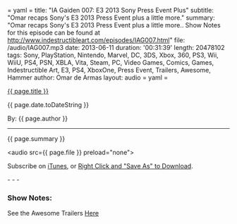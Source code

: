 = yaml =
title: "IA Gaiden 007: E3 2013 Sony Press Event Plus"
subtitle: "Omar recaps Sony's E3 2013 Press Event plus a little more."
summary: "Omar recaps Sony's E3 2013 Press Event plus a little more.. Show Notes for this episode can be found at http://www.indestructibleart.com/episodes/IAG007.html"
file: /audio/IAG007.mp3
date: 2013-06-11
duration: '00:31:39'
length: 20478102
tags: Sony, PlayStation, Nintendo, Marvel, DC, 3DS, Xbox, 360, PS3, Wii, WiiU, PS4, PSN, XBLA, Vita, Steam, PC, Video Games, Comics, Games, Indestructible Art, E3, PS4, XboxOne, Press Event, Trailers, Awesome, Hammer
author: Omar de Armas
layout: audio
= yaml =

<a href="{{ page.url }}" class='postTitleLink'><p class='postTitle'>{{ page.title }}</p></a>
<p class='postPublished'>{{ page.date.toDateString }}</p>
<p class='postAuthor'>By: {{ page.author }}</p>
<hr>

<p class='podcastSummary'>{{ page.summary }}</p>

<audio src={{ page.file }} preload="none"></audio>
<p class='subLinks'>Subscribe on <a href='http://bit.ly/iapodcast'>iTunes</a>, or <a href={{ page.file }}>Right Click and "Save As" to Download</a>.</p>
- - -

### Show Notes:  ###
See the Awesome Trailers [Here](http://www.indestructibleart.com/posts/2013-06-11-SonyTrailers.html)